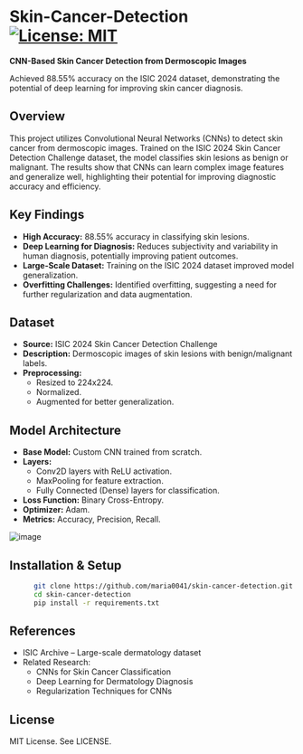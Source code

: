 # Skin-Cancer-Detection [![License: MIT](https://img.shields.io/badge/License-MIT-yellow.svg)](https://opensource.org/licenses/MIT)

**CNN-Based Skin Cancer Detection from Dermoscopic Images**

Achieved 88.55% accuracy on the ISIC 2024 dataset, demonstrating the potential of deep learning for improving skin cancer diagnosis.

## Overview

This project utilizes Convolutional Neural Networks (CNNs) to detect skin cancer from dermoscopic images.  Trained on the ISIC 2024 Skin Cancer Detection Challenge dataset, the model classifies skin lesions as benign or malignant. The results show that CNNs can learn complex image features and generalize well, highlighting their potential for improving diagnostic accuracy and efficiency.

## Key Findings

*   **High Accuracy:** 88.55% accuracy in classifying skin lesions.
*   **Deep Learning for Diagnosis:** Reduces subjectivity and variability in human diagnosis, potentially improving patient outcomes.
*   **Large-Scale Dataset:** Training on the ISIC 2024 dataset improved model generalization.
*   **Overfitting Challenges:**  Identified overfitting, suggesting a need for further regularization and data augmentation.

## Dataset

*   **Source:** ISIC 2024 Skin Cancer Detection Challenge
*   **Description:** Dermoscopic images of skin lesions with benign/malignant labels.
*   **Preprocessing:**
    *   Resized to 224x224.
    *   Normalized.
    *   Augmented for better generalization.

## Model Architecture

*   **Base Model:** Custom CNN trained from scratch.
*   **Layers:**
    *   Conv2D layers with ReLU activation.
    *   MaxPooling for feature extraction.
    *   Fully Connected (Dense) layers for classification.
*   **Loss Function:** Binary Cross-Entropy.
*   **Optimizer:** Adam.
*   **Metrics:** Accuracy, Precision, Recall.

![image](https://github.com/user-attachments/assets/59c408ba-705c-4d5a-a6a9-762f9c872030)

## Installation & Setup

```bash
      git clone https://github.com/maria0041/skin-cancer-detection.git
      cd skin-cancer-detection
      pip install -r requirements.txt
```
## References
* ISIC Archive – Large-scale dermatology dataset
* Related Research:
   * CNNs for Skin Cancer Classification
   * Deep Learning for Dermatology Diagnosis
   * Regularization Techniques for CNNs
## License
MIT License. See LICENSE.
